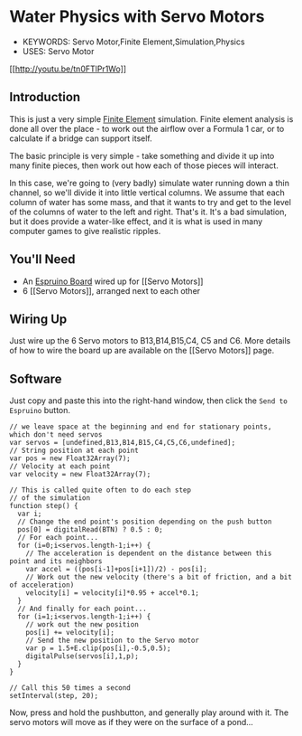 <!--- Copyright (c) 2013 Gordon Williams, Pur3 Ltd. See the file LICENSE for copying permission. -->
Water Physics with Servo Motors
===============================

* KEYWORDS: Servo Motor,Finite Element,Simulation,Physics
* USES: Servo Motor

[[http://youtu.be/tn0FTlPr1Wo]]

Introduction
-----------

This is just a very simple [Finite Element](http://en.wikipedia.org/wiki/Finite_element_analysis) simulation. Finite element analysis is done all over the place - to work out the airflow over a Formula 1 car, or to calculate if a bridge can support itself.

The basic principle is very simple - take something and divide it up into many finite pieces, then work out how each of those pieces will interact. 

In this case, we're going to (very badly) simulate water running down a thin channel, so we'll divide it into little vertical columns. We assume that each column of water has some mass, and that it wants to try and get to the level of the columns of water to the left and right. That's it. It's a bad simulation, but it does provide a water-like effect, and it is what is used in many computer games to give realistic ripples.

You'll Need
----------

* An [Espruino Board](/EspruinoBoard) wired up for [[Servo Motors]]
* 6 [[Servo Motors]], arranged next to each other

Wiring Up
--------

Just wire up the 6 Servo motors to B13,B14,B15,C4, C5 and C6. More details of how to wire the board up are available on the [[Servo Motors]] page.

Software
-------

Just copy and paste this into the right-hand window, then click the ```Send to Espruino``` button.

```
// we leave space at the beginning and end for stationary points, which don't need servos
var servos = [undefined,B13,B14,B15,C4,C5,C6,undefined];
// String position at each point
var pos = new Float32Array(7);
// Velocity at each point
var velocity = new Float32Array(7);

// This is called quite often to do each step
// of the simulation
function step() {
  var i;
  // Change the end point's position depending on the push button
  pos[0] = digitalRead(BTN) ? 0.5 : 0;
  // For each point...
  for (i=0;i<servos.length-1;i++) {
    // The acceleration is dependent on the distance between this point and its neighbors
    var accel = ((pos[i-1]+pos[i+1])/2) - pos[i];
    // Work out the new velocity (there's a bit of friction, and a bit of acceleration)
    velocity[i] = velocity[i]*0.95 + accel*0.1;
  }
  // And finally for each point...
  for (i=1;i<servos.length-1;i++) {
    // work out the new position
    pos[i] += velocity[i];
    // Send the new position to the Servo motor
    var p = 1.5+E.clip(pos[i],-0.5,0.5);
    digitalPulse(servos[i],1,p);
  }
}

// Call this 50 times a second
setInterval(step, 20);
```

Now, press and hold the pushbutton, and generally play around with it. The servo motors will move as if they were on the surface of a pond...
